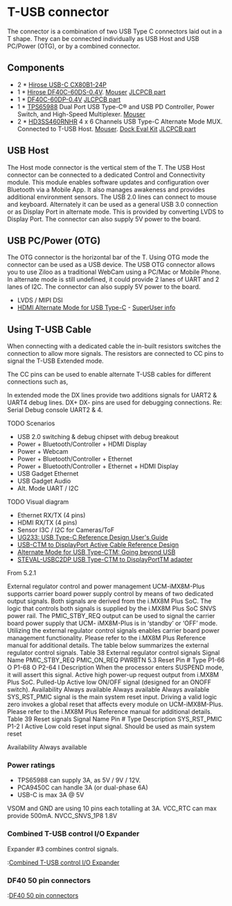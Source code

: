 # T-USB connector

The connector is a combination of two USB Type C connectors laid out in a T shape. They can be connected individually as USB Host and USB PC/Power (OTG), or by a combined connector. 

## Components

- 2 * [Hirose USB-C CX80B1-24P](https://www.hirose.com/product/p/CL0480-0625-0-00)
- 1 * [Hirose DF40C-60DS-0.4V](https://www.hirose.com/product/p/CL0684-4004-6-51). [Mouser](https://www.mouser.ch/ProductDetail/Hirose-Connector/DF40C-60DS-04V51?qs=sGAEpiMZZMthaSLPVp%252B4arwMDsgRiqOOXgXHi43jN1w%3D) [JLCPCB part](https://jlcpcb.com/parts/componentSearch?isSearch=true&searchTxt=DF40C-60DS-0.4V)
- 1 * [DF40C-60DP-0.4V]() [JLCPCB part](https://jlcpcb.com/parts/componentSearch?isSearch=true&searchTxt=DF40C-60DP-0.4V)
- 1 * [TPS65988](https://www.ti.com/product/TPS65988?keyMatch=TPS65988&tisearch=search-everything&usecase=GPN) Dual Port USB Type-C® and USB PD Controller, Power Switch, and High-Speed Multiplexer. [Mouser](https://www.mouser.ch/ProductDetail/Texas-Instruments/TPS65988DJRSHR?qs=sGAEpiMZZMv0NwlthflBiyrCPYKWtEb9w8lmLVKGFHI%3D)
- 2 * [HD3SS460RNHR](https://www.ti.com/product/HD3SS460?keyMatch=HD3SS460&tisearch=search-everything&usecase=GPN) 4 x 6 Channels USB Type-C Alternate Mode MUX. Connected to T-USB Host. [Mouser](https://www.mouser.ch/new/texas-instruments/ti-hd3ss460-switch/). [Dock Eval Kit](https://www.mouser.ch/ProductDetail/Texas-Instruments/USB-CTM-MINIDK-EVM?qs=vcbl%252BK4rRletdX9FWp9J9A%3D%3D) [JLCPCB part](https://jlcpcb.com/parts/componentSearch?isSearch=true&searchTxt=DF40C-60DS-0.4V)


## USB Host

The Host mode connector is the vertical stem of the T. 
The USB Host connector can be connected to a dedicated Control and Connectivity module. This module enables
software updates and configuration over Bluetooth via a Mobile App. It also manages awakeness and provides additional environment sensors. 
The USB 2.0 lines can connect to mouse and keyboard.
Alternately it can be used as a general USB 3.0 connection or as Display Port in alternate mode.
This is provided by converting LVDS to Display Port.
The connector can also supply 5V power to the board.


## USB PC/Power (OTG)

The OTG connector is the horizontal bar of the T.
Using OTG mode the connector can be used as a USB device.
The USB OTG connector allows you to use Ziloo as a traditional WebCam using a PC/Mac or Mobile Phone.
In alternate mode is still undefined, it could provide 2 lanes of UART and 2 lanes of I2C.
The connector can also supply 5V power to the board.

* LVDS / MIPI DSI
* [HDMI Alternate Mode for USB Type-C](https://en.wikipedia.org/wiki/HDMI#HDMI_Alternate_Mode_for_USB_Type-C) - [SuperUser info](https://superuser.com/a/1193853)


## Using T-USB Cable

When connecting with a dedicated cable the in-built resistors switches the connection to allow more signals.
The resistors are connected to CC pins to signal the T-USB Extended mode. 

The CC pins can be used to enable alternate T-USB cables for different connections such as,

In extended mode the DX lines provide two additions signals for UART2 & UART4 debug lines.
DX+ DX- pins are used for debugging connections. Re: Serial Debug console UART2 & 4.


TODO Scenarios

* USB 2.0 switching & debug chipset with debug breakout
* Power + Bluetooth/Controller + HDMI Display
* Power + Webcam
* Power + Bluetooth/Controller + Ethernet
* Power + Bluetooth/Controller + Ethernet + HDMI Display
* USB Gadget Ethernet
* USB Gadget Audio
* Alt. Mode UART / I2C


TODO Visual diagram


* Ethernet RX/TX  (4 pins)
* HDMI RX/TX (4 pins)
* Sensor I3C / I2C for Cameras/ToF
* [UG233: USB Type-C Reference Design User's Guide](./datasheets/UG233-USB-Design-Guide.pdf)
* [USB-CTM to DisplayPort Active Cable Reference Design](./datasheets/tidudr0.pdf)
* [Alternate Mode for USB Type-CTM: Going beyond USB](./datasheets/slly021.pdf)
* [STEVAL-USBC2DP USB Type-CTM to DisplayPortTM adapter](./datasheets/dm00474479-stevalusbc2dp-usb-typec-to-displayport-adapter-stmicroelectronics.pdf)


From 5.2.1

External regulator control and power management
UCM-iMX8M-Plus supports carrier board power supply control by means of two dedicated output signals. Both signals are derived from the i.MX8M Plus SoC. The logic that controls both signals is supplied by the i.MX8M Plus SoC SNVS power rail.
The PMIC_STBY_REQ output can be used to signal the carrier board power supply that UCM- iMX8M-Plus is in ‘standby’ or ‘OFF’ mode. Utilizing the external regulator control signals enables carrier board power management functionality.
Please refer to the i.MX8M Plus Reference manual for additional details. The table below summarizes the external regulator control signals.
Table 38 External regulator control signals
     Signal Name
PMIC_STBY_REQ PMIC_ON_REQ PWRBTN
5.3 Reset
Pin # Type
P1-66 O P1-68 O P2-64 I
Description
When the processor enters SUSPEND mode, it will assert this signal.
Active high power-up request output from i.MX8M Plus SoC.
Pulled-Up Active low ON/OFF signal (designed for an ONOFF switch).
Availability
Always available Always available Always available
                    SYS_RST_PMIC signal is the main system reset input. Driving a valid logic zero invokes a global reset that affects every module on UCM-iMX8M-Plus. Please refer to the i.MX8M Plus Reference manual for additional details.
Table 39 Reset signals
Signal Name Pin # Type Description
SYS_RST_PMIC P1-2 I Active Low cold reset input signal. Should be used as main system reset

Availability
Always available


### Power ratings

- TPS65988 can supply 3A, as 5V / 9V / 12V.
- PCA9450C can handle 3A (or dual-phase 6A)
- USB-C is max 3A @ 5V

VSOM and GND are using 10 pins each totalling at 3A.
VCC_RTC can max provide 500mA. NVCC_SNVS_1P8  1.8V


### Combined T-USB control I/O Expander

Expander #3 combines control signals.

:[Combined T-USB control I/O Expander](../pinouts/I2C_EXPANDER_3.md)

### DF40 50 pin connectors

:[DF40 50 pin connectors](../pinouts/T-USB_50_PINS_CONNECTORS.md)








